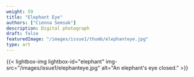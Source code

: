 ```yaml
---
weight: 59
title: "Elephant Eye"
authors: ["Cienna Semsak"]
description: Digital photograph
draft: false
featuredImage: "/images/issue1/thumb/elephanteye.jpg"
type: art
---
```


{{< lightbox-img lightbox-id="elephant" img-src="/images/issue1/elephanteye.jpg" alt="An elephant's eye closed." >}}
